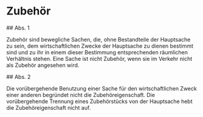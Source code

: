 # Zubehör



\#\# Abs. 1

 Zubehör sind bewegliche Sachen, die, ohne Bestandteile der Hauptsache zu sein, dem wirtschaftlichen Zwecke der Hauptsache zu dienen bestimmt sind und zu ihr in einem dieser Bestimmung entsprechenden räumlichen Verhältnis stehen. Eine Sache ist nicht Zubehör, wenn sie im Verkehr nicht als Zubehör angesehen wird.

\#\# Abs. 2

 Die vorübergehende Benutzung einer Sache für den wirtschaftlichen Zweck einer anderen begründet nicht die Zubehöreigenschaft. Die vorübergehende Trennung eines Zubehörstücks von der Hauptsache hebt die Zubehöreigenschaft nicht auf. 

